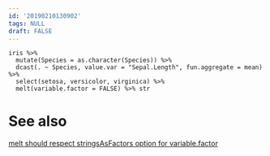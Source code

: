 ```yaml
---
id: '20190210130902'
tags: NULL
draft: FALSE
---
```


```
iris %>% 
  mutate(Species = as.character(Species)) %>% 
  dcast(. ~ Species, value.var = "Sepal.Length", fun.aggregate = mean) %>% 
  select(setosa, versicolor, virginica) %>% 
  melt(variable.factor = FALSE) %>% str
```

# See also

[melt should respect stringsAsFactors option for variable.factor](https://github.com/Rdatatable/data.table/issues/1030)